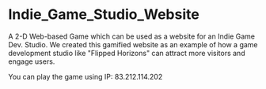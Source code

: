 Indie_Game_Studio_Website
=========================

A 2-D Web-based Game which can be used as a website for an Indie Game Dev. Studio.
We created this gamified website as an example of how a game development studio like "Flipped Horizons" can attract more 
visitors and engage users. 

You can play the game using IP: 83.212.114.202 
